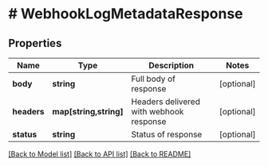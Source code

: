 # # WebhookLogMetadataResponse

## Properties

Name | Type | Description | Notes
------------ | ------------- | ------------- | -------------
**body** | **string** | Full body of response | [optional] 
**headers** | **map[string,string]** | Headers delivered with webhook response | [optional] 
**status** | **string** | Status of response | [optional] 

[[Back to Model list]](../../README.md#documentation-for-models) [[Back to API list]](../../README.md#documentation-for-api-endpoints) [[Back to README]](../../README.md)


